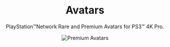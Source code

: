 <div align="center"> 

# Avatars
PlayStation™Network Rare and Premium Avatars for PS3™ 4K Pro.

![Premium Avatars](https://user-images.githubusercontent.com/74815634/148669752-667bf99c-0395-4e32-9339-4a5e61ee5ea6.png)


</div>
